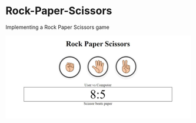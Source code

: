 # Rock-Paper-Scissors
Implementing a Rock Paper Scissors game


![result](https://github.com/stefana24/Rock-Paper-Scissors/blob/master/result.JPG?raw=true)
